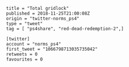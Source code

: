 ```
title = "Total gridlock"
published = 2018-11-25T21:00:08Z
origin = "twitter-norms_ps4"
type = "tweet"
tag = [ "ps4share", "red-dead-redemption-2",]

[twitter]
account = "norms_ps4"
first_tweet = "1066798713035735042"
retweets = 0
favourites = 0
```

<p class='image'><img src='https://mnf.m17s.net/2018/11/25/Ds4HxgZWsAIZ0e3.jpg' alt=''></p>

